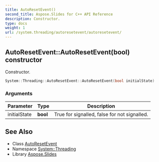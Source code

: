 ```yaml
---
title: AutoResetEvent()
second_title: Aspose.Slides for C++ API Reference
description: Constructor.
type: docs
weight: 1
url: /system.threading/autoresetevent/autoresetevent/
---
```

## AutoResetEvent::AutoResetEvent(bool) constructor


Constructor.

```cpp
System::Threading::AutoResetEvent::AutoResetEvent(bool initialState)
```


### Arguments

| Parameter | Type | Description |
| --- | --- | --- |
| initialState | **bool** | True for signalled, false for not signalled. |

## See Also

* Class [AutoResetEvent](../)
* Namespace [System::Threading](../../)
* Library [Aspose.Slides](../../../)